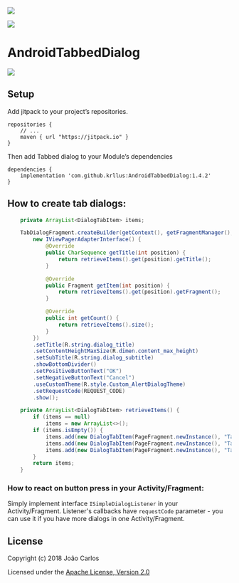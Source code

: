 <a href="https://opensource.org/licenses/Apache-2.0" target="_blank"><img src="https://img.shields.io/badge/License-Apache_v2.0-blue.svg?style=flat"/></a>

[![](https://jitpack.io/v/krllus/AndroidTabbedDialog.svg)](https://jitpack.io/#krllus/AndroidTabbedDialog)

# AndroidTabbedDialog

![](https://raw.githubusercontent.com/krllus/AndroidTabbedDialog/master/screenshots/test.gif)

## Setup
Add jitpack to your project’s repositories.

```
repositories {
    // ...
    maven { url "https://jitpack.io" }
}
```

Then add Tabbed dialog to your Module’s dependencies

```
dependencies {
    implementation 'com.github.krllus:AndroidTabbedDialog:1.4.2'
}
```


## How to create tab dialogs:

```java
    private ArrayList<DialogTabItem> items;

    TabDialogFragment.createBuilder(getContext(), getFragmentManager(),
        new IViewPagerAdapterInterface() {
            @Override
            public CharSequence getTitle(int position) {
                return retrieveItems().get(position).getTitle();
            }

            @Override
            public Fragment getItem(int position) {
                return retrieveItems().get(position).getFragment();
            }

            @Override
            public int getCount() {
                return retrieveItems().size();
            }
        })
        .setTitle(R.string.dialog_title)
        .setContentHeightMaxSize(R.dimen.content_max_height)
        .setSubTitle(R.string.dialog_subtitle)
        .showBottomDivider()
        .setPositiveButtonText("OK")
        .setNegativeButtonText("Cancel")
        .useCustomTheme(R.style.Custom_AlertDialogTheme)
        .setRequestCode(REQUEST_CODE)
        .show();

    private ArrayList<DialogTabItem> retrieveItems() {
        if (items == null)
            items = new ArrayList<>();
        if (items.isEmpty()) {
            items.add(new DialogTabItem(PageFragment.newInstance(), "Tab 01"));
            items.add(new DialogTabItem(PageFragment.newInstance(), "Tab 02"));
            items.add(new DialogTabItem(PageFragment.newInstance(), "Tab 03"));
        }
        return items;
    }
```

### How to react on button press in your Activity/Fragment:
Simply implement interface `ISimpleDialogListener` in your Activity/Fragment. Listener's callbacks have `requestCode` parameter - you can use it if you have more dialogs in one Activity/Fragment.


## License
Copyright (c) 2018 João Carlos

Licensed under the [Apache License, Version 2.0](http://www.apache.org/licenses/LICENSE-2.0.html)
